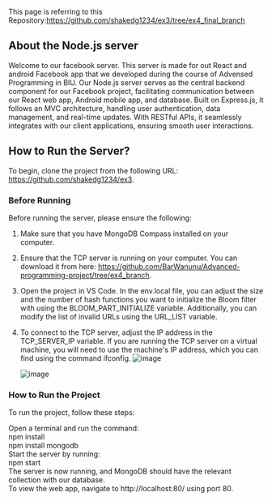 This page is referring to this Repository:https://github.com/shakedg1234/ex3/tree/ex4_final_branch

## About the Node.js server
Welcome to our facebook server. This server is made for out React and android Facebook app that we developed during the course of Advensed Programming in BIU.
Our Node.js server serves as the central backend component for our Facebook project, facilitating communication between our React web app, Android mobile app,
and database. Built on Express.js, it follows an MVC architecture, handling user authentication, data management, and real-time updates. With RESTful APIs,
it seamlessly integrates with our client applications, ensuring smooth user interactions.

## How to Run the Server?
To begin, clone the project from the following URL: https://github.com/shakedg1234/ex3.

### Before Running
Before running the server, please ensure the following:

1. Make sure that you have MongoDB Compass installed on your computer.
2. Ensure that the TCP server is running on your computer. You can download it from here: https://github.com/BarWanunu/Advanced-programming-project/tree/ex4_branch.
3. Open the project in VS Code. In the env.local file, you can adjust the size and the number of hash functions you want to initialize the Bloom filter with using the BLOOM_PART_INITIALIZE variable. Additionally, you can modify the list of invalid URLs using the URL_LIST variable.
4. To connect to the TCP server, adjust the IP address in the TCP_SERVER_IP variable. If you are running the TCP server on a virtual machine, you will need to use the machine's IP address, which you can find using the command ifconfig.
![image](https://github.com/shakedg1234/ex3/assets/132774208/bed8ed8c-2f56-489a-8d95-e5f16ecd2ddc)

   ![image](https://github.com/shakedg1234/ex3/assets/132774208/3f264bb5-9fa4-4644-817a-d9d639dd6a9d)

### How to Run the Project
To run the project, follow these steps: <br>

Open a terminal and run the command:<br>
npm install<br>
npm install mongodb <br>
Start the server by running:<br>
npm start<br>
The server is now running, and MongoDB should have the relevant collection with our database.<br>
To view the web app, navigate to http://localhost:80/ using port 80.<br>

